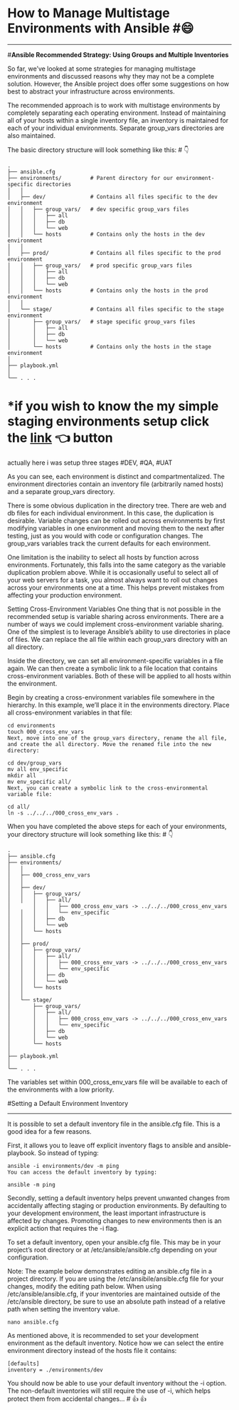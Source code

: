 # **How to Manage Multistage Environments with Ansible** #:smile:
*****

#**Ansible Recommended Strategy: Using Groups and Multiple Inventories**


So far, we’ve looked at some strategies for managing multistage environments and discussed reasons why they may not be a complete solution. However, the Ansible project does offer some suggestions on how best to abstract your infrastructure across environments.

The recommended approach is to work with multistage environments by completely separating each operating environment. Instead of maintaining all of your hosts within a single inventory file, an inventory is maintained for each of your individual environments. Separate group_vars directories are also maintained.

The basic directory structure will look something like this: # :point_down:

```
.
├── ansible.cfg
├── environments/         # Parent directory for our environment-specific directories
│   │
│   ├── dev/              # Contains all files specific to the dev environment
│   │   ├── group_vars/   # dev specific group_vars files
│   │   │   ├── all
│   │   │   ├── db
│   │   │   └── web
│   │   └── hosts         # Contains only the hosts in the dev environment
│   │
│   ├── prod/             # Contains all files specific to the prod environment
│   │   ├── group_vars/   # prod specific group_vars files
│   │   │   ├── all
│   │   │   ├── db
│   │   │   └── web
│   │   └── hosts         # Contains only the hosts in the prod environment
│   │
│   └── stage/            # Contains all files specific to the stage environment
│       ├── group_vars/   # stage specific group_vars files
│       │   ├── all
│       │   ├── db
│       │   └── web
│       └── hosts         # Contains only the hosts in the stage environment
│
├── playbook.yml
│
└── . . .
```

# *if you wish to know the my simple staging environments setup click the [link](https://github.com/akhilesh9014/Ansible-multi-stage-Role.git) :point_left: button 

actually here i was setup three stages #DEV, #QA, #UAT

As you can see, each environment is distinct and compartmentalized. The environment directories contain an inventory file (arbitrarily named hosts) and a separate group_vars directory.

There is some obvious duplication in the directory tree. There are web and db files for each individual environment. In this case, the duplication is desirable. Variable changes can be rolled out across environments by first modifying variables in one environment and moving them to the next after testing, just as you would with code or configuration changes. The group_vars variables track the current defaults for each environment.

One limitation is the inability to select all hosts by function across environments. Fortunately, this falls into the same category as the variable duplication problem above. While it is occasionally useful to select all of your web servers for a task, you almost always want to roll out changes across your environments one at a time. This helps prevent mistakes from affecting your production environment.

Setting Cross-Environment Variables
One thing that is not possible in the recommended setup is variable sharing across environments. There are a number of ways we could implement cross-environment variable sharing. One of the simplest is to leverage Ansible’s ability to use directories in place of files. We can replace the all file within each group_vars directory with an all directory.

Inside the directory, we can set all environment-specific variables in a file again. We can then create a symbolic link to a file location that contains cross-environment variables. Both of these will be applied to all hosts within the environment.

Begin by creating a cross-environment variables file somewhere in the hierarchy. In this example, we’ll place it in the environments directory. Place all cross-environment variables in that file:
```
cd environments
touch 000_cross_env_vars
Next, move into one of the group_vars directory, rename the all file, and create the all directory. Move the renamed file into the new directory:
```
```
cd dev/group_vars
mv all env_specific
mkdir all
mv env_specific all/
Next, you can create a symbolic link to the cross-environmental variable file:
```
```
cd all/
ln -s ../../../000_cross_env_vars .
```
When you have completed the above steps for each of your environments, your directory structure will look something like this: 
                  # :point_down:
```
.
├── ansible.cfg
├── environments/
│   │
│   ├── 000_cross_env_vars
│   │
│   ├── dev/
│   │   ├── group_vars/
│   │   │   ├── all/
│       │   │   ├── 000_cross_env_vars -> ../../../000_cross_env_vars
│   │   │   │   └── env_specific
│   │   │   ├── db
│   │   │   └── web
│   │   └── hosts
│   │
│   ├── prod/
│   │   ├── group_vars/
│   │   │   ├── all/
│   │   │   │   ├── 000_cross_env_vars -> ../../../000_cross_env_vars
│   │   │   │   └── env_specific
│   │   │   ├── db
│   │   │   └── web
│   │   └── hosts
│   │
│   └── stage/
│       ├── group_vars/
│       │   ├── all/
│       │   │   ├── 000_cross_env_vars -> ../../../000_cross_env_vars
│       │   │   └── env_specific
│       │   ├── db
│       │   └── web
│       └── hosts
│
├── playbook.yml
│
└── . . .
```

The variables set within 000_cross_env_vars file will be available to each of the environments with a low priority.

#Setting a Default Environment Inventory
***
It is possible to set a default inventory file in the ansible.cfg file. This is a good idea for a few reasons.

First, it allows you to leave off explicit inventory flags to ansible and ansible-playbook. So instead of typing:
```
ansible -i environments/dev -m ping
You can access the default inventory by typing:
```
```
ansible -m ping
```
Secondly, setting a default inventory helps prevent unwanted changes from accidentally affecting staging or production environments. By defaulting to your development environment, the least important infrastructure is affected by changes. Promoting changes to new environments then is an explicit action that requires the -i flag.


To set a default inventory, open your ansible.cfg file. This may be in your project’s root directory or at /etc/ansible/ansible.cfg depending on your configuration.

Note: The example below demonstrates editing an ansible.cfg file in a project directory. If you are using the /etc/ansibile/ansible.cfg file for your changes, modify the editing path below. When using /etc/ansible/ansible.cfg, if your inventories are maintained outside of the /etc/ansible directory, be sure to use an absolute path instead of a relative path when setting the inventory value.
```
nano ansible.cfg
```
As mentioned above, it is recommended to set your development environment as the default inventory. Notice how we can select the entire environment directory instead of the hosts file it contains:
```
[defaults]
inventory = ./environments/dev
```
You should now be able to use your default inventory without the -i option. The non-default inventories will still require the use of -i, which helps protect them from accidental changes... #   :+1:
:thumbsup:
